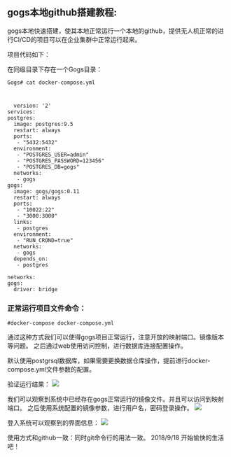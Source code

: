 ## gogs本地github搭建教程: ##
gogs本地快速搭建，使其本地正常运行一个本地的github，提供无人机正常的进行CI/CD的项目可以在企业集群中正常运行起来。

项目代码如下：

在同级目录下存在一个Gogs目录：

    Gogs# cat docker-compose.yml
# 


    
      version: '2'
    services:
    postgres:
      image: postgres:9.5
      restart: always
      ports:
       - "5432:5432"
      environment:
       - "POSTGRES_USER=admin"
       - "POSTGRES_PASSWORD=123456"
       - "POSTGRES_DB=gogs"
      networks:
       - gogs
    gogs:
      image: gogs/gogs:0.11
      restart: always
      ports:
       - "10022:22"
       - "3000:3000"
      links:
       - postgres
      environment:
       - "RUN_CROND=true"
      networks:
       - gogs
      depends_on:
       - postgres

    networks:
    gogs:
      driver: bridge

### 正常运行项目文件命令：
    #docker-compose docker-compose.yml 

通过这种方式我们可以使得gogs项目正常运行，注意开放的映射端口。镜像版本等问题。
之后通过web使用访问控制，进行数据库连接配置操作。

默认使用postgrsql数据库，如果需要更换数据仓库操作，提前进行docker-compose.yml文件参数的配置。

验证运行结果：
![](https://i.imgur.com/h6uP49z.png)

我们可以观察到系统中已经存在gogs正常运行的镜像文件。并且可以访问到映射端口。
之后使用系统配置的镜像参数，进行用户名，密码登录操作。
![](https://i.imgur.com/IXISJ27.png)


登入系统可以观察到的界面信息：
![](https://i.imgur.com/fULrijz.png)



使用方式和github一致：同时git命令行的用法一致。
2018/9/18  开始愉快的生活吧！